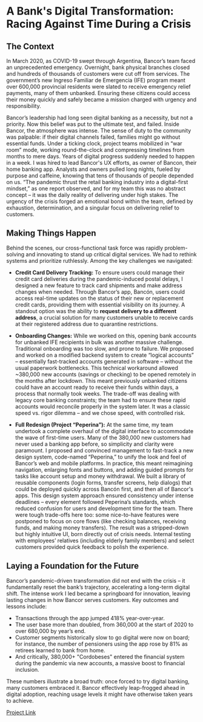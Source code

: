 # A Bank's Digital Transformation: Racing Against Time During a Crisis

## The Context
In March 2020, as COVID-19 swept through Argentina, Bancor’s team faced an unprecedented emergency. Overnight, bank physical branches closed and hundreds of thousands of customers were cut off from services. The government’s new Ingreso Familiar de Emergencia (IFE) program meant over 600,000 provincial residents were slated to receive emergency relief payments, many of them unbanked. Ensuring these citizens could access their money quickly and safely became a mission charged with urgency and responsibility.

Bancor’s leadership had long seen digital banking as a necessity, but not a priority. Now this belief was put to the ultimate test, and failed. Inside Bancor, the atmosphere was intense. The sense of duty to the community was palpable: if their digital channels failed, families might go without essential funds. Under a ticking clock, project teams mobilized in “war room” mode, working round-the-clock and compressing timelines from months to mere days. Years of digital progress suddenly needed to happen in a week. I was hired to lead Bancor's UX efforts, as owner of Bancon, their home banking app. Analysts and owners pulled long nights, fueled by purpose and caffeine, knowing that tens of thousands of people depended on us. “The pandemic thrust the retail banking industry into a digital-first mindset,” as one report observed, and for my team this was no abstract concept – it was the daily reality of delivering under high stakes. The urgency of the crisis forged an emotional bond within the team, defined by exhaustion, determination, and a singular focus on delivering relief to customers.

## Making Things Happen
Behind the scenes, our cross-functional task force was rapidly problem-solving and innovating to stand up critical digital services. We had to rethink systems and prioritize ruthlessly. Among the key challenges we navigated:

- **Credit Card Delivery Tracking:** To ensure users could manage their credit card deliveries during the pandemic-induced postal delays, I designed a new feature to track card shipments and make address changes when needed. Through Bancor’s app, Bancón, users could access real-time updates on the status of their new or replacement credit cards, providing them with essential visibility on its journey. A standout option was the ability to **request delivery to a different address**, a crucial solution for many customers unable to receive cards at their registered address due to quarantine restrictions.

- **Onboarding Changes:** While we worked on this, opening bank accounts for unbanked IFE recipients in bulk was another massive challenge. Traditional onboarding was too slow, and prone to failure. We proposed and worked on a modified backend system to create “logical accounts” – essentially fast-tracked accounts generated in software – without the usual paperwork bottlenecks. This technical workaround allowed ~380,000 new accounts (savings or checking) to be opened remotely in the months after lockdown. This meant previously unbanked citizens could have an account ready to receive their funds within days, a process that normally took weeks. The trade-off was dealing with legacy core banking constraints; the team had to ensure these rapid accounts would reconcile properly in the system later. It was a classic speed vs. rigor dilemma – and we chose speed, with controlled risk.

- **Full Redesign (Project “Peperina”):** At the same time, my team undertook a complete overhaul of the digital interface to accommodate the wave of first-time users. Many of the 380,000 new customers had never used a banking app before, so simplicity and clarity were paramount. I proposed and convinced management to fast-track a new design system, code-named “Peperina,” to unify the look and feel of Bancor’s web and mobile platforms. In practice, this meant reimagining navigation, enlarging fonts and buttons, and adding guided prompts for tasks like account setup and money withdrawal. We built a library of reusable components (login forms, transfer screens, help dialogs) that could be deployed quickly across Bancón first, and then all of Bancor's apps. This design system approach ensured consistency under intense deadlines – every element followed Peperina’s standards, which reduced confusion for users and development time for the team. There were tough trade-offs here too: some nice-to-have features were postponed to focus on core flows (like checking balances, receiving funds, and making money transfers). The result was a stripped-down but highly intuitive UI, born directly out of crisis needs. Internal testing with employees’ relatives (including elderly family members) and select customers provided quick feedback to polish the experience.

## Laying a Foundation for the Future
Bancor’s pandemic-driven transformation did not end with the crisis – it fundamentally reset the bank’s trajectory, accelerating a long-term digital shift. The intense work I led became a springboard for innovation, leaving lasting changes in how Bancor serves customers. Key outcomes and lessons include:
- Transactions through the app jumped 418% year-over-year.
- The user base more than doubled, from 360,000 at the start of 2020 to over 680,000 by year’s end.
- Customer segments historically slow to go digital were now on board; for instance, the number of pensioners using the app rose by 81% as retirees learned to bank from home.
- And critically, 380,000+ "Cordobeses" entered the financial system during the pandemic via new accounts, a massive boost to financial inclusion.

These numbers illustrate a broad truth: once forced to try digital banking, many customers embraced it. Bancor effectively leap-frogged ahead in digital adoption, reaching usage levels it might have otherwise taken years to achieve.

[Project Link](https://drive.google.com/file/d/1gekSKbQl82T0MtQsx0baiyesIURSF_40/view?usp=sharing)